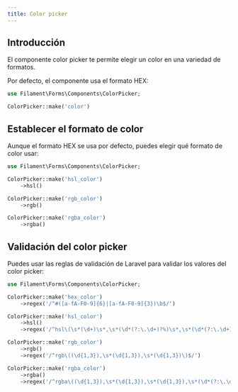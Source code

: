 ```yaml
---
title: Color picker
---
```


## Introducción

El componente color picker te permite elegir un color en una variedad de formatos.

Por defecto, el componente usa el formato HEX:

```php
use Filament\Forms\Components\ColorPicker;

ColorPicker::make('color')
```

## Establecer el formato de color

Aunque el formato HEX se usa por defecto, puedes elegir qué formato de color usar:

```php
use Filament\Forms\Components\ColorPicker;

ColorPicker::make('hsl_color')
    ->hsl()

ColorPicker::make('rgb_color')
    ->rgb()

ColorPicker::make('rgba_color')
    ->rgba()
```

## Validación del color picker

Puedes usar las reglas de validación de Laravel para validar los valores del color picker:

```php
use Filament\Forms\Components\ColorPicker;

ColorPicker::make('hex_color')
    ->regex('/^#([a-fA-F0-9]{6}|[a-fA-F0-9]{3})\b$/')

ColorPicker::make('hsl_color')
    ->hsl()
    ->regex('/^hsl\(\s*(\d+)\s*,\s*(\d*(?:\.\d+)?%)\s*,\s*(\d*(?:\.\d+)?%)\)$/')

ColorPicker::make('rgb_color')
    ->rgb()
    ->regex('/^rgb\((\d{1,3}),\s*(\d{1,3}),\s*(\d{1,3})\)$/')

ColorPicker::make('rgba_color')
    ->rgba()
    ->regex('/^rgba\((\d{1,3}),\s*(\d{1,3}),\s*(\d{1,3}),\s*(\d*(?:\.\d+)?)\)$/')
```
